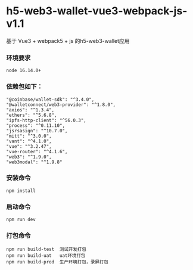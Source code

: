 # h5-web3-wallet-vue3-webpack-js-v1.1

基于 Vue3 + webpack5 + js 的h5-web3-wallet应用

### 环境要求
    node 16.14.0+

### 依赖包如下：
    "@coinbase/wallet-sdk": "^3.4.0",
    "@walletconnect/web3-provider": "^1.8.0",
    "axios": "^1.3.4",
    "ethers": "^5.6.8",
    "ipfs-http-client": "^56.0.3",
    "process": "^0.11.10",
    "jsrsasign": "^10.7.0",
    "mitt": "^3.0.0",
    "vant": "^4.1.0",
    "vue": "^3.2.47",
    "vue-router": "^4.1.6",
    "web3": "^1.9.0",
    "web3modal": "^1.9.8"

### 安装命令
    npm install

### 启动命令
    npm run dev

### 打包命令
    npm run build-test  测试开发打包
    npm run build-uat   uat环境打包
    npm run build-prod  生产环境打包，录屏打包


